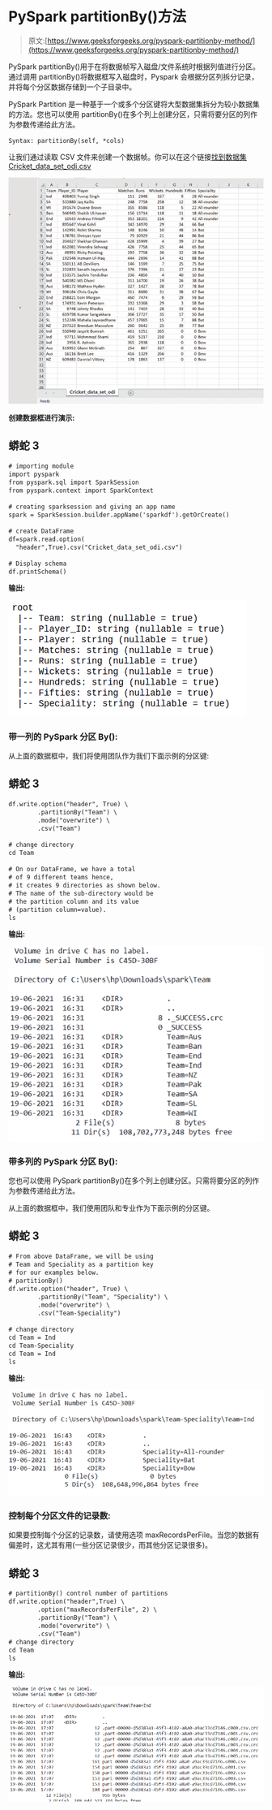 # PySpark partitionBy()方法

> 原文:[https://www.geeksforgeeks.org/pyspark-partitionby-method/](https://www.geeksforgeeks.org/pyspark-partitionby-method/)

PySpark partitionBy()用于在将数据帧写入磁盘/文件系统时根据列值进行分区。通过调用 partitionBy()将数据框写入磁盘时，Pyspark 会根据分区列拆分记录，并将每个分区数据存储到一个子目录中。

PySpark Partition 是一种基于一个或多个分区键将大型数据集拆分为较小数据集的方法。您也可以使用 partitionBy()在多个列上创建分区，只需将要分区的列作为参数传递给此方法。

```
Syntax: partitionBy(self, *cols)
```

让我们通过读取 CSV 文件来创建一个数据帧。你可以在这个链接[找到数据集 Cricket_data_set_odi.csv](https://www.kaggle.com/cricketdataset/cricket-data-set-odi?select=Cricket_data_set_odi.csv)

![](img/2e4c5557de472361f63d783b4a3b53ac.png)

**创建数据框进行演示:**

## 蟒蛇 3

```
# importing module
import pyspark
from pyspark.sql import SparkSession
from pyspark.context import SparkContext

# creating sparksession and giving an app name
spark = SparkSession.builder.appName('sparkdf').getOrCreate()

# create DataFrame
df=spark.read.option(
  "header",True).csv("Cricket_data_set_odi.csv")

# Display schema
df.printSchema() 
```

**输出:**

![](img/c7a766ca6c656be4d3e51c5023a018e9.png)

### 带一列的 PySpark 分区 By():

从上面的数据框中，我们将使用团队作为我们下面示例的分区键:

## 蟒蛇 3

```
df.write.option("header", True) \
        .partitionBy("Team") \
        .mode("overwrite") \
        .csv("Team")

# change directory
cd Team

# On our DataFrame, we have a total
# of 9 different teams hence,
# it creates 9 directories as shown below.
# The name of the sub-directory would be
# the partition column and its value 
# (partition column=value).
ls
```

**输出:**

![](img/144ade6073115ce61ea56330efbd876c.png)

### 带多列的 PySpark 分区 By():

您也可以使用 PySpark partitionBy()在多个列上创建分区。只需将要分区的列作为参数传递给此方法。

从上面的数据框中，我们使用团队和专业作为下面示例的分区键。

## 蟒蛇 3

```
# From above DataFrame, we will be using 
# Team and Speciality as a partition key 
# for our examples below.
# partitionBy()
df.write.option("header", True) \
        .partitionBy("Team", "Speciality") \
        .mode("overwrite") \
        .csv("Team-Speciality")

# change directory
cd Team = Ind
cd Team-Speciality
cd Team = Ind
ls
```

**输出:**

![](img/7e5922310fa5d4a601f99380412c9457.png)

### 控制每个分区文件的记录数:

如果要控制每个分区的记录数，请使用选项 maxRecordsPerFile。当您的数据有偏差时，这尤其有用(一些分区记录很少，而其他分区记录很多)。

## 蟒蛇 3

```
# partitionBy() control number of partitions
df.write.option("header",True) \
        .option("maxRecordsPerFile", 2) \
        .partitionBy("Team") \
        .mode("overwrite") \
        .csv("Team")
# change directory
cd Team
ls
```

**输出:**

![](img/09ab3370ad427cfef6e7630c498cbdb0.png)